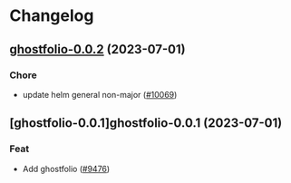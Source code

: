 # Changelog



## [ghostfolio-0.0.2](https://github.com/truecharts/charts/compare/ghostfolio-0.0.1...ghostfolio-0.0.2) (2023-07-01)

### Chore

- update helm general non-major ([#10069](https://github.com/truecharts/charts/issues/10069))
  
  


## [ghostfolio-0.0.1]ghostfolio-0.0.1 (2023-07-01)

### Feat

- Add ghostfolio ([#9476](https://github.com/truecharts/charts/issues/9476))
  
  